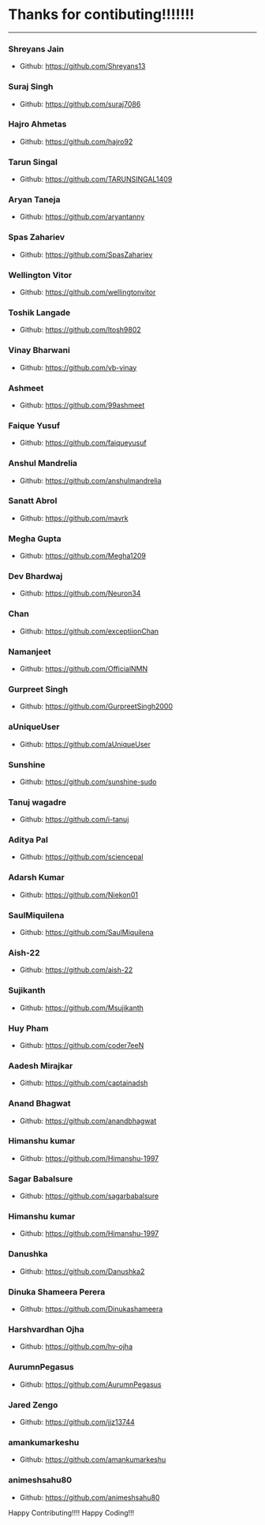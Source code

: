 # Thanks for contibuting!!!!!!!


***

### Shreyans Jain
- Github: https://github.com/Shreyans13

### Suraj Singh
- Github: https://github.com/suraj7086

### Hajro Ahmetas
- Github: https://github.com/hajro92

### Tarun Singal
- Github: https://github.com/TARUNSINGAL1409

### Aryan Taneja
- Github: https://github.com/aryantanny

### Spas Zahariev
- Github: https://github.com/SpasZahariev

### Wellington Vitor
- Github: https://github.com/wellingtonvitor

### Toshik Langade
- Github: https://github.com/ltosh9802

### Vinay Bharwani
- Github: https://github.com/vb-vinay

### Ashmeet
- Github: https://github.com/99ashmeet

### Faique Yusuf
- Github: https://github.com/faiqueyusuf

### Anshul Mandrelia
- Github: https://github.com/anshulmandrelia

### Sanatt Abrol
- Github: https://github.com/mavrk

### Megha Gupta
- Github: https://github.com/Megha1209

### Dev Bhardwaj
- Github: https://github.com/Neuron34

### Chan
- Github: https://github.com/exceptiionChan

### Namanjeet
- Github: https://github.com/OfficialNMN

### Gurpreet Singh
- Github: https://github.com/GurpreetSingh2000

### aUniqueUser
- Github: https://github.com/aUniqueUser

### Sunshine
- Github: https://github.com/sunshine-sudo

### Tanuj wagadre
- Github: https://github.com/i-tanuj

### Aditya Pal
- Github: https://github.com/sciencepal

### Adarsh Kumar
- Github: https://github.com/Niekon01

### SaulMiquilena
- Github: https://github.com/SaulMiquilena

### Aish-22
- Github: https://github.com/aish-22

### Sujikanth
- Github: https://github.com/Msujikanth

### Huy Pham
- Github: https://github.com/coder7eeN

### Aadesh Mirajkar
- Github: https://github.com/captainadsh

### Anand Bhagwat
- Github: https://github.com/anandbhagwat

### Himanshu kumar
- Github: https://github.com/Himanshu-1997

### Sagar Babalsure
- Github: https://github.com/sagarbabalsure

### Himanshu kumar
- Github: https://github.com/Himanshu-1997

### Danushka
- Github: https://github.com/Danushka2

### Dinuka Shameera Perera
- Github: https://github.com/Dinukashameera

### Harshvardhan Ojha
- Github: https://github.com/hv-ojha

### AurumnPegasus
- Github: https://github.com/AurumnPegasus

### Jared Zengo
- Github: https://github.com/jjz13744

### amankumarkeshu
- Github: https://github.com/amankumarkeshu

### animeshsahu80
- Github: https://github.com/animeshsahu80

Happy Contributing!!!!
Happy Coding!!!
